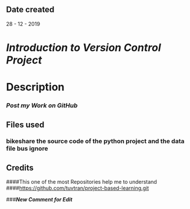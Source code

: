 ## Date created
28 - 12 - 2019

# **_Introduction to Version Control Project_**

# Description
### _Post my Work on GitHub_

## Files used
### bikeshare the source code of the python project and the data file bus ignore

## Credits
####This one of the most Repositories help me to understand
####https://github.com/tuvtran/project-based-learning.git

###**_New Comment for Edit_**